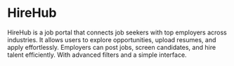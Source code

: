 # HireHub
HireHub is a job portal that connects job seekers with top employers across industries. It allows users to explore opportunities, upload resumes, and apply effortlessly. Employers can post jobs, screen candidates, and hire talent efficiently. With advanced filters and a simple interface.
